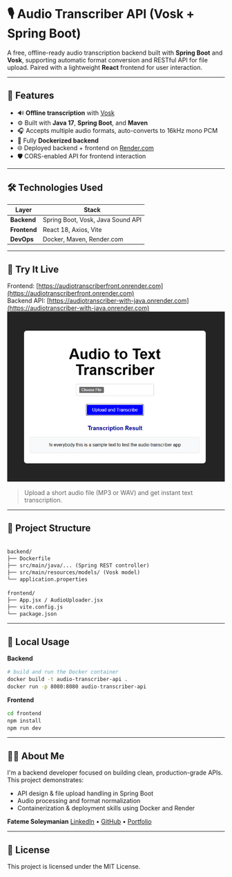 # 🎙️ Audio Transcriber API (Vosk + Spring Boot)

A free, offline-ready audio transcription backend built with **Spring Boot** and **Vosk**, supporting automatic format conversion and RESTful API for file upload. Paired with a lightweight **React** frontend for user interaction.

---

## 🧠 Features

- 🔊 **Offline transcription** with [Vosk](https://alphacephei.com/vosk/)
- ⚙️ Built with **Java 17**, **Spring Boot**, and **Maven**
- 🎧 Accepts multiple audio formats, auto-converts to 16kHz mono PCM
- 🐳 Fully **Dockerized backend**
- 🌐 Deployed backend + frontend on [Render.com](https://render.com/)
- 🛡️ CORS-enabled API for frontend interaction

---

## 🛠️ Technologies Used

| Layer      | Stack                            |
|------------|----------------------------------|
| **Backend**| Spring Boot, Vosk, Java Sound API |
| **Frontend**| React 18, Axios, Vite             |
| **DevOps** | Docker, Maven, Render.com         |

---

## 🚀 Try It Live

Frontend: [https://audiotranscriberfront.onrender.com](https://audiotranscriberfront.onrender.com)  
Backend API: [https://audiotranscriber-with-java.onrender.com](https://audiotranscriber-with-java.onrender.com)
![img.png](img.png)
> Upload a short audio file (MP3 or WAV) and get instant text transcription.

---

## 📂 Project Structure

```

backend/
├── Dockerfile
├── src/main/java/... (Spring REST controller)
├── src/main/resources/models/ (Vosk model)
└── application.properties

frontend/
├── App.jsx / AudioUploader.jsx
├── vite.config.js
└── package.json

````

---

## 🧪 Local Usage

**Backend**

```bash
# build and run the Docker container
docker build -t audio-transcriber-api .
docker run -p 8080:8080 audio-transcriber-api
````

**Frontend**

```bash
cd frontend
npm install
npm run dev
```

---

## 👨‍💻 About Me

I'm a backend developer focused on building clean, production-grade APIs. This project demonstrates:

* API design & file upload handling in Spring Boot
* Audio processing and format normalization
* Containerization & deployment skills using Docker and Render

**Fateme Soleymanian**
[LinkedIn](https://www.linkedin.com/in/fateme-soleymanian-b2713a225) • [GitHub](https://github.com/fatemesoleymanian) • [Portfolio](https://dark-cake-0993.on.fleek.co/)

---

## 🪪 License

This project is licensed under the MIT License.